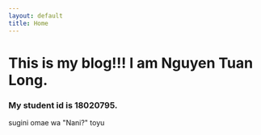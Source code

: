 ```yaml
---
layout: default
title: Home
---
```

<h1>This is my blog!!! I am Nguyen Tuan Long.</h1>
<h3>My student id is 18020795.</h3>
<p>sugini omae wa "Nani?" toyu</p>